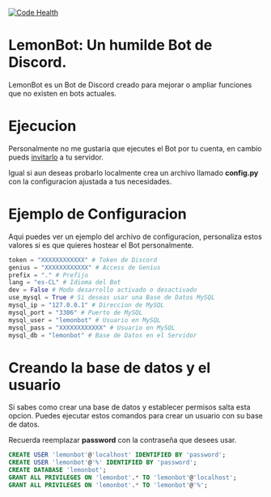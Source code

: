 [![Code Health](https://landscape.io/github/LemonDevelopment/LemonBot/master/landscape.svg?style=flat-square)](https://landscape.io/github/LemonDevelopment/LemonBot/master)
# LemonBot: Un humilde Bot de Discord.
LemonBot es un Bot de Discord creado para mejorar o ampliar funciones que no existen en bots actuales.

# Ejecucion
Personalmente no me gustaria que ejecutes el Bot por tu cuenta, en cambio pueds [invitarlo](https://discordapp.com/oauth2/authorize?client_id=358031514749108228&scope=bot&permissions=37112833) a tu servidor.

Igual si aun deseas probarlo localmente crea un archivo llamado **config.py** con la configuracion ajustada a tus necesidades.

# Ejemplo de Configuracion
Aqui puedes ver un ejemplo del archivo de configuracion, personaliza estos valores si es que quieres hostear el Bot personalmente.

```py
token = "XXXXXXXXXXXX" # Token de Discord
genius = "XXXXXXXXXXXX" # Access de Genius
prefix = "." # Prefijo
lang = "es-CL" # Idioma del Bot
dev = False # Modo desarrollo activado o desactivado
use_mysql = True # Si deseas usar una Base de Datos MySQL
mysql_ip = "127.0.0.1" # Direccion de MySQL
mysql_port = "3306" # Puerto de MySQL
mysql_user = "lemonbot" # Usuario en MySQL
mysql_pass = "XXXXXXXXXXXX" # Usuario en MySQL
mysql_db = "lemonbot" # Base de Datos en el Servidor
```

# Creando la base de datos y el usuario
Si sabes como crear una base de datos y establecer permisos salta esta opcion. Puedes ejecutar estos comandos para crear un usuario con su base de datos.

Recuerda reemplazar **password** con la contraseña que desees usar.

```sql
CREATE USER 'lemonbot'@'localhost' IDENTIFIED BY 'password'; 
CREATE USER 'lemonbot'@'%' IDENTIFIED BY 'password';
CREATE DATABASE 'lemonbot';
GRANT ALL PRIVILEGES ON 'lemonbot'.* TO 'lemonbot'@'localhost';
GRANT ALL PRIVILEGES ON 'lemonbot'.* TO 'lemonbot'@'%';
```
